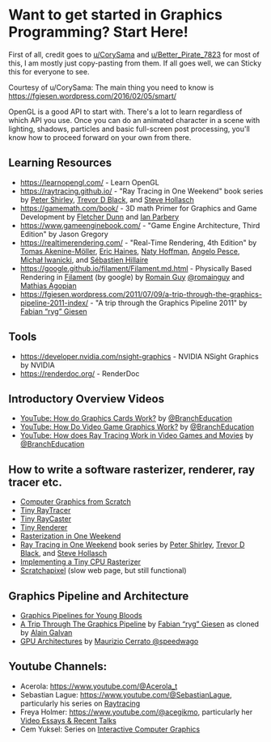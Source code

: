 # Want to get started in Graphics Programming? Start Here!

First of all, credit goes to [u/CorySama](https://www.reddit.com/user/CorySama/) and [u/Better_Pirate_7823](https://www.reddit.com/user/Better_Pirate_7823/) for most of this, I am mostly just copy-pasting from them.
If all goes well, we can Sticky this for everyone to see.

Courtesy of u/CorySama:
The main thing you need to know is https://fgiesen.wordpress.com/2016/02/05/smart/

OpenGL is a good API to start with. There's a lot to learn regardless of which API you use. Once you can do an animated character in a scene with lighting, shadows, particles and basic full-screen post processing, you'll know how to proceed forward on your own from there.

## Learning Resources
- <https://learnopengl.com/> - Learn OpenGL
- <https://raytracing.github.io/> - "Ray Tracing in One Weekend" book series by [Peter Shirley](https://www.petershirley.com/), [Trevor D Black](https://trevord.black/), and [Steve Hollasch](http://steve.hollasch.net/cgindex/index.html)
- <https://gamemath.com/book/> - 3D math Primer for Graphics and Game Development by [Fletcher Dunn](https://www.reddit.com/user/FletcherDunn/) and [Ian Parbery](https://ianparberry.com/)
- <https://www.gameenginebook.com/> - "Game Engine Architecture, Third Edition" by Jason Gregory
- <https://realtimerendering.com/> - "Real-Time Rendering, 4th Edition" by [Tomas Akenine-Möller](http://cs.lth.se/tomas_akenine-moller), [Eric Haines](http://www.erichaines.com/), [Naty Hoffman](http://www.renderwonk.com/), [Angelo Pesce](http://c0de517e.blogspot.com/), [Michał Iwanicki](https://twitter.com/miwanicki), and [Sébastien Hillaire](https://sebh.github.io/)
- <https://google.github.io/filament/Filament.md.html> - Physically Based Rendering in [Filament](https://github.com/google/filament) (by google) by [Romain Guy](https://github.com/romainguy) [@romainguy](https://bsky.app/profile/romainguy.dev) and [Mathias Agopian](https://github.com/pixelflinger)
- <https://fgiesen.wordpress.com/2011/07/09/a-trip-through-the-graphics-pipeline-2011-index/> - "A trip through the Graphics Pipeline 2011" by [Fabian “ryg” Giesen](https://fgiesen.wordpress.com/)

## Tools

- <https://developer.nvidia.com/nsight-graphics> - NVIDIA NSight Graphics by NVIDIA
- <https://renderdoc.org/> - RenderDoc

## Introductory Overview Videos

- [YouTube: How do Graphics Cards Work?](https://www.youtube.com/watch?v=h9Z4oGN89MU) by [@BranchEducation](https://www.youtube.com/@BranchEducation)
- [YouTube: How Do Video Game Graphics Work?](https://www.youtube.com/watch?v=C8YtdC8mxTU) by [@BranchEducation](https://www.youtube.com/@BranchEducation)
- [YouTube: How does Ray Tracing Work in Video Games and Movies](https://www.youtube.com/watch?v=iOlehM5kNSk) by [@BranchEducation](https://www.youtube.com/@BranchEducation)

## How to write a software rasterizer, renderer, ray tracer etc.

- [Computer Graphics from Scratch](https://gabrielgambetta.com/computer-graphics-from-scratch/)
- [Tiny RayTracer](https://github.com/ssloy/tinyraytracer/wiki)
- [Tiny RayCaster](https://github.com/ssloy/tinyraycaster/wiki)
- [Tiny Renderer](https://github.com/ssloy/tinyrenderer/wiki)
- [Rasterization in One Weekend](https://tayfunkayhan.wordpress.com/2018/11/24/rasterization-in-one-weekend/)
- [Ray Tracing in One Weekend](https://raytracing.github.io/) book series by [Peter Shirley](https://www.petershirley.com/), [Trevor D Black](https://trevord.black/), and [Steve Hollasch](http://steve.hollasch.net/cgindex/index.html)
- [Implementing a Tiny CPU Rasterizer](https://lisyarus.github.io/blog/posts/implementing-a-tiny-cpu-rasterizer.html)
- [Scratchapixel](https://www.scratchapixel.com/) (slow web page, but still functional)

## Graphics Pipeline and Architecture 

- [Graphics Pipelines for Young Bloods](https://www.jeremyong.com/cpp/2021/05/20/graphics-pipelines-for-young-bloods/)
- [A Trip Through The Graphics Pipeline](https://alaingalvan.gitbook.io/a-trip-through-the-graphics-pipeline) by [Fabian “ryg” Giesen](https://fgiesen.wordpress.com/) as cloned by [Alain Galvan](https://github.com/alaingalvan)
- [GPU Architectures](https://drive.google.com/file/d/12ahbqGXNfY3V-1Gj5cvne2AH4BFWZHGD/view?pli=1) by [Maurizio Cerrato @speedwago](https://bsky.app/profile/speedwago.bsky.social)

## Youtube Channels:

- Acerola: <https://www.youtube.com/@Acerola_t>
- Sebastian Lague: <https://www.youtube.com/@SebastianLague>, particularly his series on [Raytracing](https://www.youtube.com/watch?v=Qz0KTGYJtUk&list=PLFt_AvWsXl0dlgwe4JQ0oZuleqOTjmox3&index=2)
- Freya Holmer: <https://www.youtube.com/@acegikmo>, particularly her [Video Essays & Recent Talks](https://www.youtube.com/watch?v=LSNQuFEDOyQ&list=PLImQaTpSAdsDwj7RKFOf1iLofhdl9gM59)
- Cem Yuksel: Series on [Interactive Computer Graphics](https://m.youtube.com/playlist?list=PLplnkTzzqsZS3R5DjmCQsqupu43oS9CFN)

